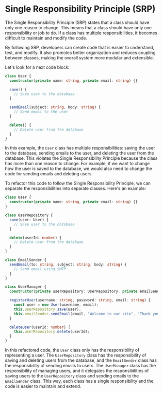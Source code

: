 # Single Responsibility Principle (SRP)

The Single Responsibility Principle (SRP) states that a class should have only one reason to change. This means that a class should have only one responsibility or job to do. If a class has multiple responsibilities, it becomes difficult to maintain and modify the code.

By following SRP, developers can create code that is easier to understand, test, and modify. It also promotes better organization and reduces coupling between classes, making the overall system more modular and extensible.

Let's look for a next code block:

```typescript
class User {
  constructor(private name: string, private email: string) {}

  save() {
    // Save user to the database
  }

  sendEmail(subject: string, body: string) {
    // Send email to the user
  }

  delete() {
    // Delete user from the database
  }
}
```

In this example, the `User` class has multiple responsibilities: saving the user to the database, sending emails to the user, and deleting the user from the database. This violates the Single Responsibility Principle because the class has more than one reason to change. For example, if we want to change how the user is saved to the database, we would also need to change the code for sending emails and deleting users.

To refactor this code to follow the Single Responsibility Principle, we can separate the responsibilities into separate classes. Here's an example:

```typescript
class User {
  constructor(private name: string, private email: string) {}
}

class UserRepository {
  save(user: User) {
    // Save user to the database
  }

  delete(userId: number) {
    // Delete user from the database
  }
}

class EmailSender {
  sendEmail(to: string, subject: string, body: string) {
    // Send email using SMTP
  }
}

class UserManager {
  constructor(private userRepository: UserRepository, private emailSender: EmailSender) {}

  registerUser(username: string, password: string, email: string) {
    const user = new User(username, email);
    this.userRepository.save(user);
    this.emailSender.sendEmail(email, "Welcome to our site", "Thank you for registering!");
  }

  deleteUser(userId: number) {
    this.userRepository.delete(userId);
  }
}
```

In this refactored code, the `User` class only has the responsibility of representing a user. The `UserRepository` class has the responsibility of saving and deleting users from the database, and the `EmailSender` class has the responsibility of sending emails to users. The `UserManager` class has the responsibility of managing users, and it delegates the responsibilities of saving users to the `UserRepository` class and sending emails to the `EmailSender` class. This way, each class has a single responsibility and the code is easier to maintain and extend.